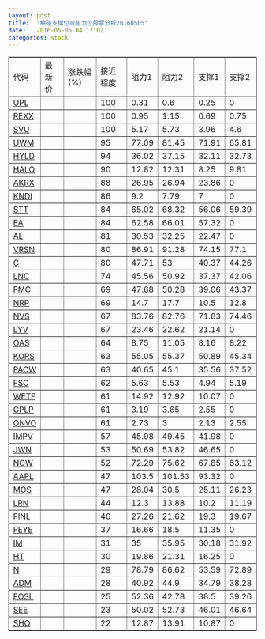 ```yaml
---
layout: post
title:  "触碰支撑位或阻力位股票分析20160505"
date:   2016-05-05 04:17:02
categories: stock
---
```

<script type="text/javascript">
var stockList = []
stockList.push('gb_upl');
stockList.push('gb_rexx');
stockList.push('gb_svu');
stockList.push('gb_uwm');
stockList.push('gb_hyld');
stockList.push('gb_halo');
stockList.push('gb_akrx');
stockList.push('gb_kndi');
stockList.push('gb_stt');
stockList.push('gb_ea');
stockList.push('gb_al');
stockList.push('gb_vrsn');
stockList.push('gb_c');
stockList.push('gb_lnc');
stockList.push('gb_fmc');
stockList.push('gb_nrp');
stockList.push('gb_nvs');
stockList.push('gb_lyv');
stockList.push('gb_oas');
stockList.push('gb_kors');
stockList.push('gb_pacw');
stockList.push('gb_fsc');
stockList.push('gb_wetf');
stockList.push('gb_cplp');
stockList.push('gb_onvo');
stockList.push('gb_impv');
stockList.push('gb_jwn');
stockList.push('gb_now');
stockList.push('gb_aapl');
stockList.push('gb_mos');
stockList.push('gb_lrn');
stockList.push('gb_finl');
stockList.push('gb_feye');
stockList.push('gb_im');
stockList.push('gb_ht');
stockList.push('gb_n');
stockList.push('gb_adm');
stockList.push('gb_fosl');
stockList.push('gb_see');
stockList.push('gb_sho');
</script>
<table border="1">
 <tr>
 <td>代码</td>
 <td>最新价</td>
 <td>涨跌幅(%)</td>
 <td>接近程度</td>
 <td>阻力1</td>
 <td>阻力2</td>
 <td>支撑1</td>
 <td>支撑2</td>
</tr>
  <tr id="upl" class="red">
  <td><a href="http://stock.finance.sina.com.cn/usstock/quotes/UPL.html" target="_blank">UPL</a></td><td></td><td></td><td>100</td><td>0.31</td><td>0.6</td><td>0.25</td><td>0</td></tr>
  <tr id="rexx" class="red">
  <td><a href="http://stock.finance.sina.com.cn/usstock/quotes/REXX.html" target="_blank">REXX</a></td><td></td><td></td><td>100</td><td>0.95</td><td>1.15</td><td>0.69</td><td>0.75</td></tr>
  <tr id="svu" class="green">
  <td><a href="http://stock.finance.sina.com.cn/usstock/quotes/SVU.html" target="_blank">SVU</a></td><td></td><td></td><td>100</td><td>5.17</td><td>5.73</td><td>3.96</td><td>4.6</td></tr>
  <tr id="uwm" class="red">
  <td><a href="http://stock.finance.sina.com.cn/usstock/quotes/UWM.html" target="_blank">UWM</a></td><td></td><td></td><td>95</td><td>77.09</td><td>81.45</td><td>71.91</td><td>65.81</td></tr>
  <tr id="hyld" class="green">
  <td><a href="http://stock.finance.sina.com.cn/usstock/quotes/HYLD.html" target="_blank">HYLD</a></td><td></td><td></td><td>94</td><td>36.02</td><td>37.15</td><td>32.11</td><td>32.73</td></tr>
  <tr id="halo" class="green">
  <td><a href="http://stock.finance.sina.com.cn/usstock/quotes/HALO.html" target="_blank">HALO</a></td><td></td><td></td><td>90</td><td>12.82</td><td>12.31</td><td>8.25</td><td>9.81</td></tr>
  <tr id="akrx" class="green">
  <td><a href="http://stock.finance.sina.com.cn/usstock/quotes/AKRX.html" target="_blank">AKRX</a></td><td></td><td></td><td>88</td><td>26.95</td><td>26.94</td><td>23.86</td><td>0</td></tr>
  <tr id="kndi" class="green">
  <td><a href="http://stock.finance.sina.com.cn/usstock/quotes/KNDI.html" target="_blank">KNDI</a></td><td></td><td></td><td>86</td><td>9.2</td><td>7.79</td><td>7</td><td>0</td></tr>
  <tr id="stt" class="green">
  <td><a href="http://stock.finance.sina.com.cn/usstock/quotes/STT.html" target="_blank">STT</a></td><td></td><td></td><td>84</td><td>65.02</td><td>68.32</td><td>56.06</td><td>59.39</td></tr>
  <tr id="ea" class="red">
  <td><a href="http://stock.finance.sina.com.cn/usstock/quotes/EA.html" target="_blank">EA</a></td><td></td><td></td><td>84</td><td>62.58</td><td>66.01</td><td>57.32</td><td>0</td></tr>
  <tr id="al" class="red">
  <td><a href="http://stock.finance.sina.com.cn/usstock/quotes/AL.html" target="_blank">AL</a></td><td></td><td></td><td>81</td><td>30.53</td><td>32.25</td><td>22.47</td><td>0</td></tr>
  <tr id="vrsn" class="red">
  <td><a href="http://stock.finance.sina.com.cn/usstock/quotes/VRSN.html" target="_blank">VRSN</a></td><td></td><td></td><td>80</td><td>86.91</td><td>91.28</td><td>74.15</td><td>77.1</td></tr>
  <tr id="c" class="green">
  <td><a href="http://stock.finance.sina.com.cn/usstock/quotes/C.html" target="_blank">C</a></td><td></td><td></td><td>80</td><td>47.71</td><td>53</td><td>40.37</td><td>44.26</td></tr>
  <tr id="lnc" class="green">
  <td><a href="http://stock.finance.sina.com.cn/usstock/quotes/LNC.html" target="_blank">LNC</a></td><td></td><td></td><td>74</td><td>45.56</td><td>50.92</td><td>37.37</td><td>42.06</td></tr>
  <tr id="fmc" class="red">
  <td><a href="http://stock.finance.sina.com.cn/usstock/quotes/FMC.html" target="_blank">FMC</a></td><td></td><td></td><td>69</td><td>47.68</td><td>50.28</td><td>39.06</td><td>43.37</td></tr>
  <tr id="nrp" class="green">
  <td><a href="http://stock.finance.sina.com.cn/usstock/quotes/NRP.html" target="_blank">NRP</a></td><td></td><td></td><td>69</td><td>14.7</td><td>17.7</td><td>10.5</td><td>12.8</td></tr>
  <tr id="nvs" class="green">
  <td><a href="http://stock.finance.sina.com.cn/usstock/quotes/NVS.html" target="_blank">NVS</a></td><td></td><td></td><td>67</td><td>83.76</td><td>82.76</td><td>71.83</td><td>74.46</td></tr>
  <tr id="lyv" class="green">
  <td><a href="http://stock.finance.sina.com.cn/usstock/quotes/LYV.html" target="_blank">LYV</a></td><td></td><td></td><td>67</td><td>23.46</td><td>22.62</td><td>21.14</td><td>0</td></tr>
  <tr id="oas" class="green">
  <td><a href="http://stock.finance.sina.com.cn/usstock/quotes/OAS.html" target="_blank">OAS</a></td><td></td><td></td><td>64</td><td>8.75</td><td>11.05</td><td>8.16</td><td>8.22</td></tr>
  <tr id="kors" class="green">
  <td><a href="http://stock.finance.sina.com.cn/usstock/quotes/KORS.html" target="_blank">KORS</a></td><td></td><td></td><td>63</td><td>55.05</td><td>55.37</td><td>50.89</td><td>45.34</td></tr>
  <tr id="pacw" class="green">
  <td><a href="http://stock.finance.sina.com.cn/usstock/quotes/PACW.html" target="_blank">PACW</a></td><td></td><td></td><td>63</td><td>40.65</td><td>45.1</td><td>35.56</td><td>37.52</td></tr>
  <tr id="fsc" class="green">
  <td><a href="http://stock.finance.sina.com.cn/usstock/quotes/FSC.html" target="_blank">FSC</a></td><td></td><td></td><td>62</td><td>5.63</td><td>5.53</td><td>4.94</td><td>5.19</td></tr>
  <tr id="wetf" class="green">
  <td><a href="http://stock.finance.sina.com.cn/usstock/quotes/WETF.html" target="_blank">WETF</a></td><td></td><td></td><td>61</td><td>14.92</td><td>12.92</td><td>10.07</td><td>0</td></tr>
  <tr id="cplp" class="green">
  <td><a href="http://stock.finance.sina.com.cn/usstock/quotes/CPLP.html" target="_blank">CPLP</a></td><td></td><td></td><td>61</td><td>3.19</td><td>3.65</td><td>2.55</td><td>0</td></tr>
  <tr id="onvo" class="green">
  <td><a href="http://stock.finance.sina.com.cn/usstock/quotes/ONVO.html" target="_blank">ONVO</a></td><td></td><td></td><td>61</td><td>2.73</td><td>3</td><td>2.13</td><td>2.55</td></tr>
  <tr id="impv" class="red">
  <td><a href="http://stock.finance.sina.com.cn/usstock/quotes/IMPV.html" target="_blank">IMPV</a></td><td></td><td></td><td>57</td><td>45.98</td><td>49.45</td><td>41.98</td><td>0</td></tr>
  <tr id="jwn" class="red">
  <td><a href="http://stock.finance.sina.com.cn/usstock/quotes/JWN.html" target="_blank">JWN</a></td><td></td><td></td><td>53</td><td>50.69</td><td>53.82</td><td>46.65</td><td>0</td></tr>
  <tr id="now" class="green">
  <td><a href="http://stock.finance.sina.com.cn/usstock/quotes/NOW.html" target="_blank">NOW</a></td><td></td><td></td><td>52</td><td>72.29</td><td>75.62</td><td>67.85</td><td>63.12</td></tr>
  <tr id="aapl" class="green">
  <td><a href="http://stock.finance.sina.com.cn/usstock/quotes/AAPL.html" target="_blank">AAPL</a></td><td></td><td></td><td>47</td><td>103.5</td><td>101.53</td><td>93.32</td><td>0</td></tr>
  <tr id="mos" class="red">
  <td><a href="http://stock.finance.sina.com.cn/usstock/quotes/MOS.html" target="_blank">MOS</a></td><td></td><td></td><td>47</td><td>28.04</td><td>30.5</td><td>25.11</td><td>26.23</td></tr>
  <tr id="lrn" class="red">
  <td><a href="http://stock.finance.sina.com.cn/usstock/quotes/LRN.html" target="_blank">LRN</a></td><td></td><td></td><td>44</td><td>12.3</td><td>13.88</td><td>10.2</td><td>11.19</td></tr>
  <tr id="finl" class="green">
  <td><a href="http://stock.finance.sina.com.cn/usstock/quotes/FINL.html" target="_blank">FINL</a></td><td></td><td></td><td>40</td><td>27.26</td><td>21.62</td><td>19.3</td><td>19.67</td></tr>
  <tr id="feye" class="red">
  <td><a href="http://stock.finance.sina.com.cn/usstock/quotes/FEYE.html" target="_blank">FEYE</a></td><td></td><td></td><td>37</td><td>16.66</td><td>18.5</td><td>11.35</td><td>0</td></tr>
  <tr id="im" class="red">
  <td><a href="http://stock.finance.sina.com.cn/usstock/quotes/IM.html" target="_blank">IM</a></td><td></td><td></td><td>31</td><td>35</td><td>35.95</td><td>30.18</td><td>31.92</td></tr>
  <tr id="ht" class="red">
  <td><a href="http://stock.finance.sina.com.cn/usstock/quotes/HT.html" target="_blank">HT</a></td><td></td><td></td><td>30</td><td>19.86</td><td>21.31</td><td>16.25</td><td>0</td></tr>
  <tr id="n" class="red">
  <td><a href="http://stock.finance.sina.com.cn/usstock/quotes/N.html" target="_blank">N</a></td><td></td><td></td><td>29</td><td>78.79</td><td>86.62</td><td>53.59</td><td>72.89</td></tr>
  <tr id="adm" class="green">
  <td><a href="http://stock.finance.sina.com.cn/usstock/quotes/ADM.html" target="_blank">ADM</a></td><td></td><td></td><td>28</td><td>40.92</td><td>44.9</td><td>34.79</td><td>38.28</td></tr>
  <tr id="fosl" class="green">
  <td><a href="http://stock.finance.sina.com.cn/usstock/quotes/FOSL.html" target="_blank">FOSL</a></td><td></td><td></td><td>25</td><td>52.36</td><td>42.78</td><td>38.5</td><td>39.26</td></tr>
  <tr id="see" class="green">
  <td><a href="http://stock.finance.sina.com.cn/usstock/quotes/SEE.html" target="_blank">SEE</a></td><td></td><td></td><td>23</td><td>50.02</td><td>52.73</td><td>46.01</td><td>46.64</td></tr>
  <tr id="sho" class="red">
  <td><a href="http://stock.finance.sina.com.cn/usstock/quotes/SHO.html" target="_blank">SHO</a></td><td></td><td></td><td>22</td><td>12.87</td><td>13.91</td><td>10.87</td><td>0</td></tr>
</table>
